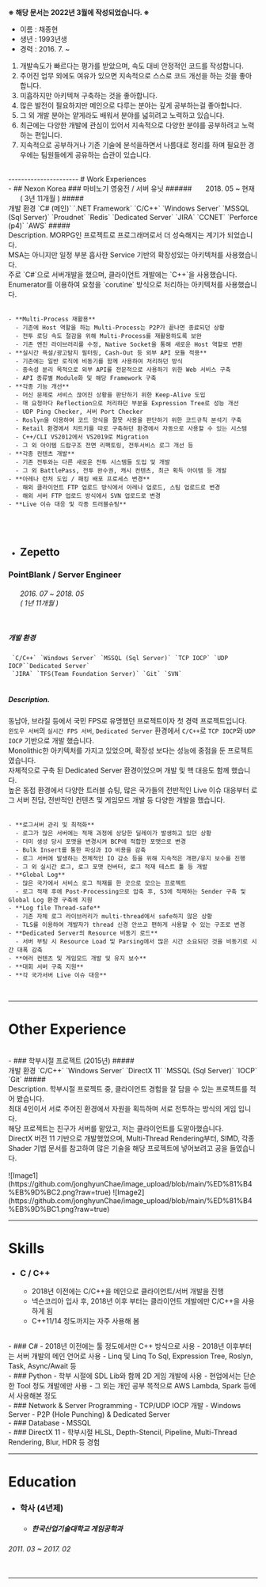 **※ 해당 문서는 2022년 3월에 작성되었습니다. ※**

* 이름 : 채종현
* 생년 : 1993년생
* 경력 : 2016. 7. ~
1. 개발속도가 빠르다는 평가를 받았으며, 속도 대비 안정적인 코드를 작성합니다. 
2. 주어진 업무 외에도 여유가 있으면 지속적으로 스스로 코드 개선을 하는 것을 좋아합니다. 
3. 미흡하지만 아키텍쳐 구축하는 것을 좋아합니다.
4. 많은 발전이 필요하지만 메인으로 다루는 분야는 깊게 공부하는걸 좋아합니다.
5. 그 외 개발 분야는 얕게라도 배워서 분야를 넓히려고 노력하고 있습니다.
6. 최근에는 다양한 개발에 관심이 있어서 지속적으로 다양한 분야를 공부하려고 노력하는 편입니다. 
7. 지속적으로 공부하거나 기존 기술에 분석을하면서 나름대로 정리를 하며 필요한 경우에는 팀원들에게 공유하는 습관이 있습니다.

<br>
----------------------
# Work Experiences
<br>
  - ## Nexon Korea
### 마비노기 영웅전 / 서버 유닛
###### &nbsp;&nbsp;&nbsp;&nbsp;&nbsp;&nbsp;2018. 05 ~ 현재 <br>&nbsp;&nbsp;&nbsp;&nbsp;&nbsp;&nbsp;( 3년 11개월 )
##### <br>개발 환경
	 `C# (메인)` `.NET Framework` `C/C++` `Windows Server` `MSSQL (Sql Server)` `Proudnet` `Redis` `Dedicated Server`
	 `JIRA` `CCNET` `Perforce (p4)` `AWS`
##### <br>Description.
MORPG인 프로젝트로 프로그래머로서 더 성숙해지는 계기가 되었습니다.<br>
MSA는 아니지만 일정 부분 흡사한 Service 기반의 확장성있는 아키텍처를 사용했습니다.<br>
주로 `C#`으로 서버개발을 했으며, 클라이언트 개발에는 `C++`을 사용했습니다.<br>
Enumerator를 이용하여 요청을 `corutine` 방식으로 처리하는 아키텍처를 사용했습니다.<br><br>

    - **Multi-Process 재활용**
	  - 기존에 Host 역할을 하는 Multi-Process는 P2P가 끝나면 종료되던 상황
	  - 전투 로딩 속도 절감을 위해 Multi-Process를 재활용하도록 보완
	  - 기존 엔진 라이브러리를 수정, Native Socket을 통해 새로운 Host 역할로 변환
    - **실시간 욕설/광고탐지 필터링, Cash-Out 등 외부 API 모듈 적용**
	  - 기존에는 일반 로직에 비동기를 함께 사용하여 처리하던 방식
	  - 종속성 분리 목적으로 외부 API를 전문적으로 사용하기 위한 Web 서비스 구축
	  - API 종류별 Module화 및 해당 Framework 구축
	- **각종 기능 개선**
	  - 머신 문제로 서비스 끊어진 상황을 판단하기 위한 Keep-Alive 도입
	  - 매 요청마다 Reflection으로 처리하던 부분을 Expression Tree로 성능 개선
	  - UDP Ping Checker, 서버 Port Checker
	  - Roslyn을 이용하여 코드 양식을 잘못 사용을 판단하기 위한 코드규칙 분석기 구축
	  - Retail 환경에서 치트키를 따로 구축하던 환경에서 자동으로 사용할 수 있는 시스템
	  - C++/CLI VS2012에서 VS2019로 Migration	  
	  - 그 외 아이템 드랍구조 전면 리팩토링, 전투서비스 로그 개선 등	  
    - **각종 컨텐츠 개발**
	  - 기존 전투와는 다른 새로운 전투 시스템들 도입 및 개발
	  - 그 외 BattlePass, 전투 완수권, 캐시 컨텐츠, 최근 획득 아이템 등 개발	  
	- **아레나 런처 도입 / 패킹 배포 프로세스 변경**
	  - 해외 클라이언트 FTP 업로드 방식에서 아레나 업로드, 스팀 업로드로 변경
	  - 해외 서버 FTP 업로드 방식에서 SVN 업로드로 변경
    - **Live 이슈 대응 및 각종 트러블슈팅**	  
<br><br>
  - ## Zepetto
### PointBlank / Server Engineer
###### &nbsp;&nbsp;&nbsp;&nbsp;&nbsp;&nbsp;2016. 07 ~ 2018. 05 <br>&nbsp;&nbsp;&nbsp;&nbsp;&nbsp;&nbsp;( 1년 11개월 )
##### <br>개발 환경
	 `C/C++` `Windows Server` `MSSQL (Sql Server)` `TCP IOCP` `UDP IOCP``Dedicated Server`
	 `JIRA` `TFS(Team Foundation Server)` `Git` `SVN` 
##### <br>Description.
동남아, 브라질 등에서 국민 FPS로 유명했던 프로젝트이자 첫 경력 프로젝트입니다.<br>
`윈도우 서버`의 `실시간 FPS 서버`, `Dedicated Server` 환경에서 `C/C++`로 `TCP IOCP`와 `UDP IOCP` 기반으로 개발 했습니다. <br>
Monolithic한 아키텍처를 가지고 있었으며, 확장성 보다는 성능에 중점을 둔 프로젝트 였습니다.<br>
자체적으로 구축 된 Dedicated Server 환경이었으며 개발 및 핵 대응도 함께 했습니다.<br>
높은 동접 환경에서 다양한 트러블 슈팅, 많은 국가들의 전반적인 Live 이슈 대응부터 로그 서버 전담, 전반적인 컨텐츠 및 게임모드 개발 등 다양한 개발을 했습니다.<br><br>

    - **로그서버 관리 및 최적화**
	  - 로그가 많은 서버에는 적재 과정에 상당한 딜레이가 발생하고 있던 상황
	  - 더미 생성 당시 포맷을 변경시켜 BCP에 적합한 포맷으로 변경
	  - Bulk Insert를 통한 파싱과 IO 비용을 감축
	  - 로그 서버에 발생하는 전체적인 IO 감소 등을 위해 지속적은 개편/유지 보수를 진행
	  - 그 외 실시간 로그, 로그 포맷 컨버터, 로그 적재 테스트 툴 등 개발
    - **Global Log**
	  - 많은 국가에서 서비스 로그 적재를 한 곳으로 모으는 프로젝트
      -	로그 적재 후에 Post-Processing으로 압축 후, S3에 적재하는 Sender 구축 및 Global Log 환경 구축에 지원
	- **Log file Thread-safe**
	  - 기존 자체 로그 라이브러리가 multi-thread에서 safe하지 않은 상황
	  - TLS를 이용하여 개발자가 thread 신경 안쓰고 편하게 사용할 수 있는 구조로 변경
	- **Dedicated Server의 Resource 비동기 로드**
	  - 서버 부팅 시 Resource Load 및 Parsing에서 많은 시간 소요되던 것을 비동기로 시간 대폭 감축
    - **여러 컨텐츠 및 게임모드 개발 및 유지 보수**
	- **대회 서버 구축 지원** 
	- **각 국가서버 Live 이슈 대응**

<br>

----------------------
# Other Experience
<br>
  - ### 학부시절 프로젝트 (2015년)
##### <br>개발 환경
	 `C/C++` `Windows Server` `DirectX 11` `MSSQL (Sql Server)` `IOCP` `Git`
##### <br>Description.
학부시절 프로젝트 중, 클라이언트 경험을 잘 담을 수 있는 프로젝트를 적어 봤습니다.<br>
최대 4인이서 서로 주어진 환경에서 자원을 획득하며 서로 전투하는 방식의 게임 입니다.<br>
해당 프로젝트는 친구가 서버를 맡았고, 저는 클라이언트를 도맡아했습니다. <br>
DirectX 버전 11 기반으로 개발했었으며, Multi-Thread Rendering부터, SIMD, 각종 Shader 기법 문서를 참고하여 많은 기술을 해당 프로젝트에 넣어보려고 공을 들였습니다.<br><br>
![Image1](https://github.com/jonghyunChae/image_upload/blob/main/%ED%81%B4%EB%9D%BC2.png?raw=true)
![Image2](https://github.com/jonghyunChae/image_upload/blob/main/%ED%81%B4%EB%9D%BC1.png?raw=true)
<br>

----------------------
# Skills
  - ### C / C++
    - 2018년 이전에는 C/C++을 메인으로 클라이언트/서버 개발을 진행
    - 넥슨코리아 입사 후, 2018년 이후 부터는 클라이언트 개발에만 C/C++을 사용하게 됨
	- C++11/14 정도까지는 자주 사용해 봄
<br>
  - ### C#
    - 2018년 이전에는 툴 정도에서만 C++ 방식으로 사용
	- 2018년 이후부터는 서버 개발의 메인 언어로 사용
	- Linq 및 Linq To Sql, Expression Tree, Roslyn, Task, Async/Await 등
<br>
  - ### Python
    - 학부 시절에 SDL Lib와 함께 2D 게임 개발에 사용
	- 현업에서는 단순한 Tool 정도 개발에만 사용
	- 그 외는 개인 공부 목적으로 AWS Lambda, Spark 등에서 사용해본 정도
<br>
  - ### Network & Server Programming
    - TCP/UDP IOCP 개발
	- Windows Server
	- P2P (Hole Punching) & Dedicated Server
<br>
  - ### Database
    - MSSQL
<br>
  - ### DirectX 11
    - 학부시절 HLSL, Depth-Stencil, Pipeline, Multi-Thread Rendering, Blur, HDR 등 경험
<br>

---------------------
# Education

  - ### 학사 (4년제)
    - ##### 한국산업기술대학교 게임공학과
###### 2011. 03 ~ 2017. 02 <br>&nbsp;&nbsp;&nbsp;&nbsp;&nbsp;&nbsp;
  
---------------------
